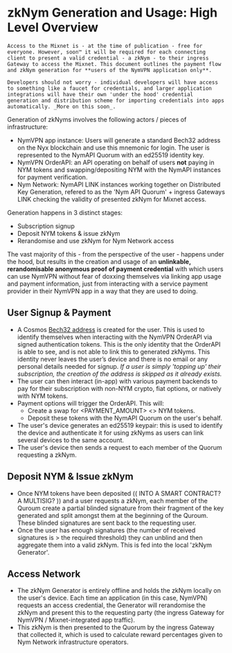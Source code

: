 # zkNym Generation and Usage: High Level Overview

```admonish info
Access to the Mixnet is - at the time of publication - free for everyone. However, soon™ it will be required for each connecting client to present a valid credential - a zkNym - to their ingress Gateway to access the Mixnet. This document outlines the payment flow and zkNym generation for **users of the NymVPN application only**.

Developers should not worry - individual developers will have access to something like a faucet for credentials, and larger application integrations will have their own 'under the hood' credential generation and distribution scheme for importing credentials into apps automatically. _More on this soon_.
```

Generation of zkNyms involves the following actors / pieces of infrastructure:
- NymVPN app instance: Users will generate a standard Bech32 address on the Nyx blockchain and use this mnemonic for login. The user is represented to the NymAPI Quorum with an ed25519 identity key.
- NymVPN OrderAPI: an API operating on behalf of users **not** paying in NYM tokens and swapping/depositing NYM with the NymAPI instances for payment verification.
- Nym Network: NymAPI LINK instances working together on Distributed Key Generation, refered to as the 'Nym API Quorum' + ingress Gateways LINK checking the validity of presented zkNym for Mixnet access.

Generation happens in 3 distinct stages:
- Subscription signup
- Deposit NYM tokens & issue zkNym
- Rerandomise and use zkNym for Nym Network access

The vast majority of this - from the perspective of the user - happens under the hood, but results in the creation and usage of an **unlinkable, rerandomisable anonymous proof of payment credential** with which users can use NymVPN without fear of doxxing themselves via linking app usage and payment information, just from interacting with a service payment provider in their NymVPN app in a way that they are used to doing.

## User Signup & Payment
- A Cosmos [Bech32 address](https://docs.cosmos.network/main/build/spec/addresses/bech32) is created for the user.
This is used to identify themselves when interacting with the NymVPN OrderAPI via signed authentication tokens. This is the only identity that the OrderAPI is able to see, and is not able to link this to generated zkNyms. This identity never leaves the user’s device and there is no email or any personal details needed for signup. _If a user is simply 'topping up' their subscription, the creation of the address is skipped as it already exists._
- The user can then interact (in-app) with various payment backends to pay for their subscription with non-NYM crypto, fiat options, or natively with NYM tokens.
- Payment options will trigger the OrderAPI. This will:
  - Create a swap for <PAYMENT_AMOUNT> <> NYM tokens.
  - Deposit these tokens with the NymAPI Quorum on the user's behalf.
- The user's device generates an ed25519 keypair: this is used to identify the device and authenticate it for using zkNyms as users can link several devices to the same account.
- The user's device then sends a request to each member of the Quorum requesting a zkNym.

## Deposit NYM & Issue zkNym
- Once NYM tokens have been deposited (( INTO A SMART CONTRACT? A MULTISIG? )) and a user requests a zkNym, each member of the Quroum create a partial blinded signature from their fragment of the key generated and split amongst them at the beginning of the Quroum. These blinded signatures are sent back to the requesting user.
- Once the user has enough signatures (the number of received signatures is > the required threshold) they can unblind and then aggregate them into a valid zkNym. This is fed into the local 'zkNym Generator'.

## Access Network
- The zkNym Generator is entirely offline and holds the zkNym locally on the user's device. Each time an application (in this case, NymVPN) requests an access credential, the Generator will rerandomise the zkNym and present this to the requesting party (the ingress Gateway for NymVPN / Mixnet-integrated app traffic).
- This zkNym is then presented to the Quorum by the ingress Gateway that collected it, which is used to calculate reward percentages given to Nym Network infrastructure operators.
